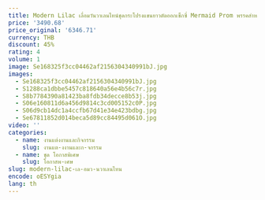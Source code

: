 ```yaml
---
title: Modern Lilac เลื่อมวันวาเลนไทน์ชุดกระโปรงแขนยาวตัดออกเซ็กซี่ Mermaid Prom พรรคสำหรับผู้หญิง V คอพิเศษโอกาส gala
price: '3490.68'
price_original: '6346.71'
currency: THB
discount: 45%
rating: 4
volume: 1
image: Se168325f3cc04462af2156304340991bJ.jpg
images:
  - Se168325f3cc04462af2156304340991bJ.jpg
  - S1288ca1dbbe5457c818640a56e4b56c7r.jpg
  - S8b7784390a81423ba8fdb34decce8b53j.jpg
  - S06e160811d6a456d9814c3cd005152c0P.jpg
  - S06d9cb14dc1a4ccfb67d41e34e423bdbg.jpg
  - Se67811852d014beca5d89cc84495d061O.jpg
video: ''
categories:
  - name: งานแต่งงานและกิจกรรม
    slug: งานแต-งงานและก-จกรรม
  - name: ชุด โอกาสพิเศษ
    slug: โอกาสพ-เศษ
slug: modern-lilac-เล-อมว-นวาเลนไทน
encode: oESYgia
lang: th
---
```

  